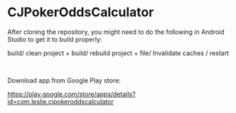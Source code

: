 # CJPokerOddsCalculator

After cloning the repository, you might need to do the following in Android Studio to get it to build properly:

build/ clean project + build/ rebuild project + file/ Invalidate caches / restart

<br />

Download app from Google Play store:

https://play.google.com/store/apps/details?id=com.leslie.cjpokeroddscalculator
